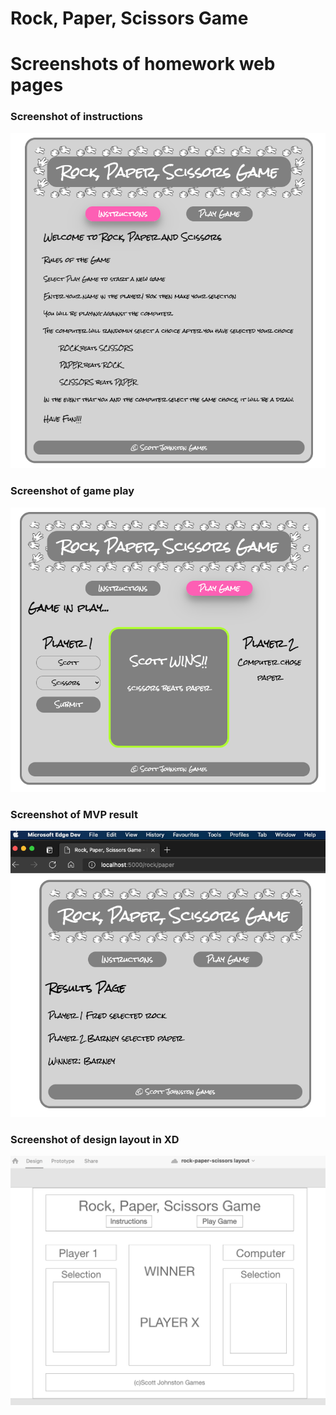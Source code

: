 # Rock, Paper, Scissors Game
<h1>Screenshots of homework web pages</h1>

<h3>Screenshot of instructions</h3>

<img src="rock_paper_scissors/app/static/images/screenshot-instructions.png">

<h3>Screenshot of game play</h3>

<img src="rock_paper_scissors/app/static/images/screenshot-gameplay.png">

<h3>Screenshot of MVP result</h3>
<img src="rock_paper_scissors/app/static/images/screenshot-mvp-result.png">

<h3>Screenshot of design layout in XD</h3>
<img src="rock_paper_scissors/app/static/images/screenshot-design-layout-xd.png">
